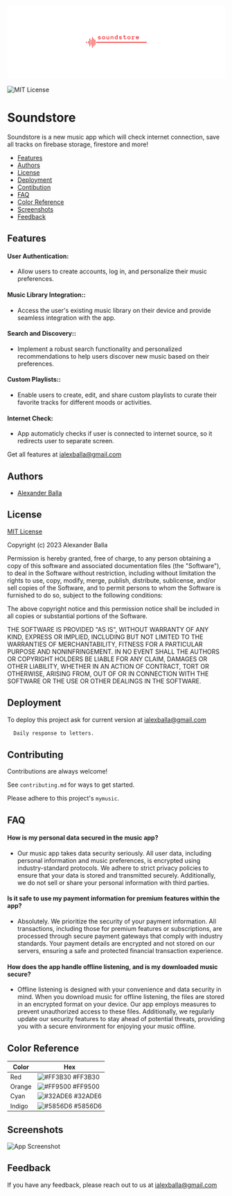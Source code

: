 <div align="center"> <img src="https://github.com/aiexxash/soundstore/blob/music-feature/soundstore-img/twitter_header_photo_2.png"> </div>

![MIT License](https://img.shields.io/badge/Built_with-Love-red)
# Soundstore

Soundstore is a new music app which will check internet connection, save all tracks on firebase storage, firestore and more!


* [Features](#Features)
* [Authors](#Authors)
* [License](#License)
* [Deployment](#Deployment)
* [Contibution](#Contibution)
* [FAQ](#FAQ)
* [Color Reference](#Color-Reference)
* [Screenshots](#Screenshots)
* [Feedback](#Feedback)
## Features

#### User Authentication:
- Allow users to create accounts, log in, and personalize their music preferences.
#### Music Library Integration::
- Access the user's existing music library on their device and provide seamless integration with the app.
#### Search and Discovery::
- Implement a robust search functionality and personalized recommendations to help users discover new music based on their preferences.
#### Custom Playlists::
- Enable users to create, edit, and share custom playlists to curate their favorite tracks for different moods or activities.
#### Internet Check:
- App automaticly checks if user is connected to internet source, so it redirects user to separate screen.

Get all features at ialexballa@gmail.com


## Authors

- [Alexander Balla](https://www.github.com/aiexxash)


## License

[MIT License](https://github.com/aiexxash/mymusic/blob/main/LICENSE)

Copyright (c) 2023 Alexander Balla

Permission is hereby granted, free of charge, to any person obtaining a copy
of this software and associated documentation files (the "Software"), to deal
in the Software without restriction, including without limitation the rights
to use, copy, modify, merge, publish, distribute, sublicense, and/or sell
copies of the Software, and to permit persons to whom the Software is
furnished to do so, subject to the following conditions:

The above copyright notice and this permission notice shall be included in all
copies or substantial portions of the Software.

THE SOFTWARE IS PROVIDED "AS IS", WITHOUT WARRANTY OF ANY KIND, EXPRESS OR
IMPLIED, INCLUDING BUT NOT LIMITED TO THE WARRANTIES OF MERCHANTABILITY,
FITNESS FOR A PARTICULAR PURPOSE AND NONINFRINGEMENT. IN NO EVENT SHALL THE
AUTHORS OR COPYRIGHT HOLDERS BE LIABLE FOR ANY CLAIM, DAMAGES OR OTHER
LIABILITY, WHETHER IN AN ACTION OF CONTRACT, TORT OR OTHERWISE, ARISING FROM,
OUT OF OR IN CONNECTION WITH THE SOFTWARE OR THE USE OR OTHER DEALINGS IN THE
SOFTWARE.
## Deployment

To deploy this project ask for current version at ialexballa@gmail.com

```bash
  Daily response to letters.
```


## Contributing

Contributions are always welcome!

See `contributing.md` for ways to get started.

Please adhere to this project's `mymusic`.


## FAQ

#### How is my personal data secured in the music app?

- Our music app takes data security seriously. All user data, including personal information and music preferences, is encrypted using industry-standard protocols. We adhere to strict privacy policies to ensure that your data is stored and transmitted securely. Additionally, we do not sell or share your personal information with third parties.

#### Is it safe to use my payment information for premium features within the app?

- Absolutely. We prioritize the security of your payment information. All transactions, including those for premium features or subscriptions, are processed through secure payment gateways that comply with industry standards. Your payment details are encrypted and not stored on our servers, ensuring a safe and protected financial transaction experience.

#### How does the app handle offline listening, and is my downloaded music secure?

- Offline listening is designed with your convenience and data security in mind. When you download music for offline listening, the files are stored in an encrypted format on your device. Our app employs measures to prevent unauthorized access to these files. Additionally, we regularly update our security features to stay ahead of potential threats, providing you with a secure environment for enjoying your music offline.
## Color Reference

| Color             | Hex                                                                |
| ----------------- | ------------------------------------------------------------------ |
| Red | ![#FF3B30](https://via.placeholder.com/10/FF3B30?text=+) #FF3B30 |
| Orange | ![#FF9500](https://via.placeholder.com/10/FF9500?text=+) #FF9500 |
| Cyan | ![#32ADE6](https://via.placeholder.com/10/32ADE6?text=+) #32ADE6 |
| Indigo | ![#5856D6](https://via.placeholder.com/10/5856D6?text=+) #5856D6 |


## Screenshots

![App Screenshot](https://via.placeholder.com/468x300?text=App+Screenshot+Here)


## Feedback

If you have any feedback, please reach out to us at ialexballa@gmail.com

